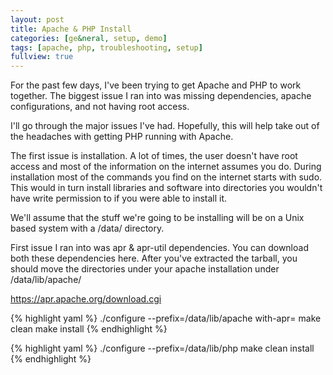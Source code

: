 ```yaml
---
layout: post
title: Apache & PHP Install 
categories: [ge&neral, setup, demo]
tags: [apache, php, troubleshooting, setup]
fullview: true
---
```


For the past few days, I've been trying to get Apache and PHP to work together. The biggest issue I ran into was missing dependencies, apache configurations, and not having root access.

I'll go through the major issues I've had. Hopefully, this will help take out of the headaches with getting PHP running with Apache.

The first issue is installation. A lot of times, the user doesn't have root access and most of the information on the internet assumes you do. During installation most of the commands you find on the internet starts with sudo. This would in turn install libraries and software into directories you wouldn't have write permission to if you were able to install it.

We'll assume that the stuff we're going to be installing will be on a Unix based system with a /data/ directory.

First issue I ran into was apr & apr-util dependencies. You can download both these dependencies here. After you've extracted the tarball, you should move the directories under your apache installation under /data/lib/apache/

https://apr.apache.org/download.cgi

{% highlight yaml %}
./configure --prefix=/data/lib/apache with-apr=
make clean
make install
{% endhighlight %}

{% highlight yaml %}
./configure --prefix=/data/lib/php
make clean install
{% endhighlight %}